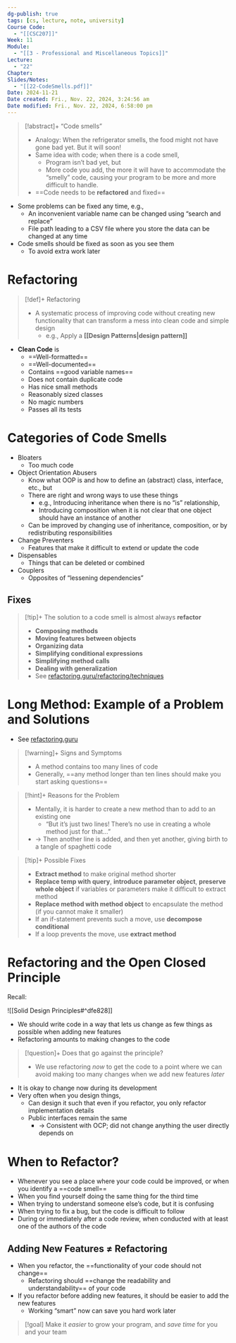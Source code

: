 ```yaml
---
dg-publish: true
tags: [cs, lecture, note, university]
Course Code:
  - "[[CSC207]]"
Week: 11
Module:
  - "[[3 - Professional and Miscellaneous Topics]]"
Lecture:
  - "22"
Chapter: 
Slides/Notes:
  - "[[22-CodeSmells.pdf]]"
Date: 2024-11-21
Date created: Fri., Nov. 22, 2024, 3:24:56 am
Date modified: Fri., Nov. 22, 2024, 6:58:00 pm
---
```


> [!abstract]+ “Code smells”
> - Analogy: When the refrigerator smells, the food might not have gone bad yet. But it will soon!
> - Same idea with code; when there is a code smell,
>     - Program isn’t bad yet, but
>     - More code you add, the more it will have to accommodate the “smelly” code, causing your program to be more and more difficult to handle.
> - ==Code needs to be **refactored** and fixed==

- Some problems can be fixed any time, e.g.,
    - An inconvenient variable name can be changed using “search and replace”
    - File path leading to a CSV file where you store the data can be changed at any time
- Code smells should be fixed as soon as you see them
    - To avoid extra work later

# Refactoring

> [!def]+ Refactoring
> - A systematic process of improving code without creating new functionality that can transform a mess into clean code and simple design
>     - e.g., Apply a **[[Design Patterns|design pattern]]**

- **Clean Code** is
    - ==Well-formatted==
    - ==Well-documented==
    - Contains ==good variable names==
    - Does not contain duplicate code
    - Has nice small methods
    - Reasonably sized classes
    - No magic numbers
    - Passes all its tests

# Categories of Code Smells

- Bloaters
    - Too much code
- Object Orientation Abusers
    - Know what OOP is and how to define an (abstract) class, interface, etc., but
    - There are right and wrong ways to use these things
        - e.g., Introducing inheritance when there is no “is” relationship,
        - Introducing composition when it is not clear that one object should have an instance of another
    - Can be improved by changing use of inheritance, composition, or by redistributing responsibilities
- Change Preventers
    - Features that make it difficult to extend or update the code
- Dispensables
    - Things that can be deleted or combined
- Couplers
    - Opposites of “lessening dependencies”

## Fixes

> [!tip]+ The solution to a code smell is almost always **refactor**
> - **Composing methods**
> - **Moving features between objects**
> - **Organizing data**
> - **Simplifying conditional expressions**
> - **Simplifying method calls**
> - **Dealing with generalization**
> - See [refactoring.guru/refactoring/techniques](https://refactoring.guru/refactoring/techniques)

# Long Method: Example of a Problem and Solutions

- See [refactoring.guru](https://refactoring.guru/smells/long-method)

> [!warning]+ Signs and Symptoms
> - A method contains too many lines of code
> - Generally, ==any method longer than ten lines should make you start asking questions==

> [!hint]+ Reasons for the Problem
> - Mentally, it is harder to create a new method than to add to an existing one
>     - “But it’s just two lines! There’s no use in creating a whole method just for that…”
> - → Then another line is added, and then yet another, giving birth to a tangle of spaghetti code

> [!tip]+ Possible Fixes
> - **Extract method** to make original method shorter
> - **Replace temp with query**, **introduce parameter object**, **preserve whole object** if variables or parameters make it difficult to extract method
> - **Replace method with method object** to encapsulate the method (if you cannot make it smaller)
> - If an if-statement prevents such a move, use **decompose conditional**
> - If a loop prevents the move, use **extract method**

# Refactoring and the Open Closed Principle

Recall:

![[Solid Design Principles#^dfe828]]

- We should write code in a way that lets us change as few things as possible when adding new features
- Refactoring amounts to making changes to the code

> [!question]+ Does that go against the principle?
> - We use refactoring *now* to get the code to a point where we can avoid making too many changes when we add new features *later*

- It is okay to change now during its development
- Very often when you design things,
    - Can design it such that even if you refactor, you only refactor implementation details
    - Public interfaces remain the same
        - → Consistent with OCP; did not change anything the user directly depends on

# When to Refactor?

- Whenever you see a place where your code could be improved, or when you identify a ==code smell==
- When you find yourself doing the same thing for the third time
- When trying to understand someone else’s code, but it is confusing
- When trying to fix a bug, but the code is difficult to follow
- During or immediately after a code review, when conducted with at least one of the authors of the code

## Adding New Features ≠ Refactoring

- When you refactor, the ==functionality of your code should not change==
    - Refactoring should ==change the readability and understandability== of your code
- If you refactor before adding new features, it should be easier to add the new features
    - Working “smart” now can save you hard work later

> [!goal] Make it *easier* to grow your program, and *save time* for you and your team

